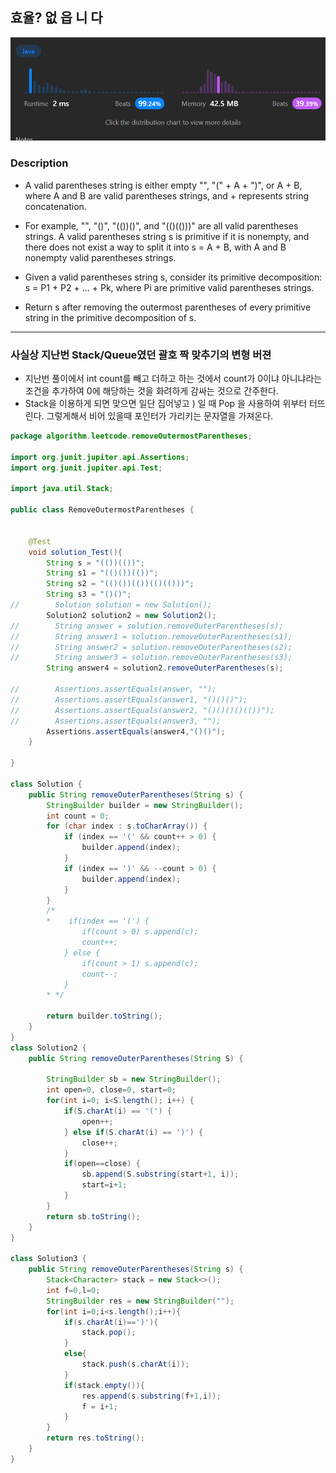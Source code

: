 ## 효율? 없 읍 니 다
![img.png](img.png)

### Description
- A valid parentheses string is either empty "", "(" + A + ")", or A + B, where A and B are valid parentheses strings, and + represents string concatenation.

- For example, "", "()", "(())()", and "(()(()))" are all valid parentheses strings.
A valid parentheses string s is primitive if it is nonempty, and there does not exist a way to split it into s = A + B, with A and B nonempty valid parentheses strings.

- Given a valid parentheses string s, consider its primitive decomposition: s = P1 + P2 + ... + Pk, where Pi are primitive valid parentheses strings.

- Return s after removing the outermost parentheses of every primitive string in the primitive decomposition of s.
------
### 사실상 지난번 Stack/Queue였던 괄호 짝 맞추기의 변형 버젼
  - 지난번 풀이에서 int count를 빼고 더하고 하는 것에서 count가 0이냐 아니냐라는 조건을 추가하여 0에 해당하는 것을 화려하게 감싸는 것으로 간주한다.
  - Stack을 이용하게 되면 맞으면 일단 집어넣고 ) 일 때 Pop 을 사용하여 위부터 터뜨린다. 그렇게해서 비어 있을때 포인터가 가리키는 문자열을 가져온다.
```java
package algorithm.leetcode.removeOutermostParentheses;

import org.junit.jupiter.api.Assertions;
import org.junit.jupiter.api.Test;

import java.util.Stack;

public class RemoveOutermostParentheses {


    @Test
    void solution_Test(){
        String s = "(())(())";
        String s1 = "(()())(())";
        String s2 = "(()())(())(()(()))";
        String s3 = "()()";
//        Solution solution = new Solution();
        Solution2 solution2 = new Solution2();
//        String answer = solution.removeOuterParentheses(s);
//        String answer1 = solution.removeOuterParentheses(s1);
//        String answer2 = solution.removeOuterParentheses(s2);
//        String answer3 = solution.removeOuterParentheses(s3);
        String answer4 = solution2.removeOuterParentheses(s);

//        Assertions.assertEquals(answer, "");
//        Assertions.assertEquals(answer1, "()()()");
//        Assertions.assertEquals(answer2, "()()()()(())");
//        Assertions.assertEquals(answer3, "");
        Assertions.assertEquals(answer4,"()()");
    }

}

class Solution {
    public String removeOuterParentheses(String s) {
        StringBuilder builder = new StringBuilder();
        int count = 0;
        for (char index : s.toCharArray()) {
            if (index == '(' && count++ > 0) {
                builder.append(index);
            }
            if (index == ')' && --count > 0) {
                builder.append(index);
            }
        }
        /*
        *    if(index == '(') {
                if(count > 0) s.append(c);
                count++;
            } else {
                if(count > 1) s.append(c);
                count--;
            }
        * */

        return builder.toString();
    }
}
class Solution2 {
    public String removeOuterParentheses(String S) {

        StringBuilder sb = new StringBuilder();
        int open=0, close=0, start=0;
        for(int i=0; i<S.length(); i++) {
            if(S.charAt(i) == '(') {
                open++;
            } else if(S.charAt(i) == ')') {
                close++;
            }
            if(open==close) {
                sb.append(S.substring(start+1, i));
                start=i+1;
            }
        }
        return sb.toString();
    }
}

class Solution3 {
    public String removeOuterParentheses(String s) {
        Stack<Character> stack = new Stack<>();
        int f=0,l=0;
        StringBuilder res = new StringBuilder("");
        for(int i=0;i<s.length();i++){
            if(s.charAt(i)==')'){
                stack.pop();
            }
            else{
                stack.push(s.charAt(i));
            }
            if(stack.empty()){
                res.append(s.substring(f+1,i));
                f = i+1;
            }
        }
        return res.toString();
    }
}
```